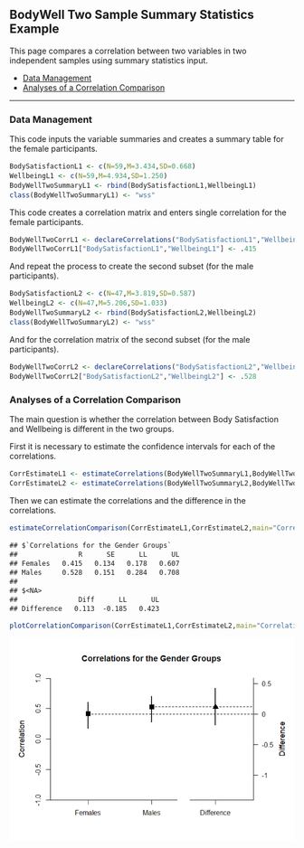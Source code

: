 
## BodyWell Two Sample Summary Statistics Example

This page compares a correlation between two variables in two
independent samples using summary statistics input.

- [Data Management](#data-management)
- [Analyses of a Correlation
  Comparison](#analyses-of-a-correlation-comparison)

------------------------------------------------------------------------

### Data Management

This code inputs the variable summaries and creates a summary table for
the female participants.

``` r
BodySatisfactionL1 <- c(N=59,M=3.434,SD=0.668)
WellbeingL1 <- c(N=59,M=4.934,SD=1.250)
BodyWellTwoSummaryL1 <- rbind(BodySatisfactionL1,WellbeingL1)
class(BodyWellTwoSummaryL1) <- "wss"
```

This code creates a correlation matrix and enters single correlation for
the female participants.

``` r
BodyWellTwoCorrL1 <- declareCorrelations("BodySatisfactionL1","WellbeingL1")
BodyWellTwoCorrL1["BodySatisfactionL1","WellbeingL1"] <- .415
```

And repeat the process to create the second subset (for the male
participants).

``` r
BodySatisfactionL2 <- c(N=47,M=3.819,SD=0.587)
WellbeingL2 <- c(N=47,M=5.206,SD=1.033)
BodyWellTwoSummaryL2 <- rbind(BodySatisfactionL2,WellbeingL2)
class(BodyWellTwoSummaryL2) <- "wss"
```

And for the correlation matrix of the second subset (for the male
participants).

``` r
BodyWellTwoCorrL2 <- declareCorrelations("BodySatisfactionL2","WellbeingL2")
BodyWellTwoCorrL2["BodySatisfactionL2","WellbeingL2"] <- .528
```

### Analyses of a Correlation Comparison

The main question is whether the correlation between Body Satisfaction
and Wellbeing is different in the two groups.

First it is necessary to estimate the confidence intervals for each of
the correlations.

``` r
CorrEstimateL1 <- estimateCorrelations(BodyWellTwoSummaryL1,BodyWellTwoCorrL1)
CorrEstimateL2 <- estimateCorrelations(BodyWellTwoSummaryL2,BodyWellTwoCorrL2)
```

Then we can estimate the correlations and the difference in the
correlations.

``` r
estimateCorrelationComparison(CorrEstimateL1,CorrEstimateL2,main="Correlations for the Gender Groups",labels=c("Females","Males"))
```

    ## $`Correlations for the Gender Groups`
    ##               R      SE      LL      UL
    ## Females   0.415   0.134   0.178   0.607
    ## Males     0.528   0.151   0.284   0.708
    ## 
    ## $<NA>
    ##               Diff      LL      UL
    ## Difference   0.113  -0.185   0.423

``` r
plotCorrelationComparison(CorrEstimateL1,CorrEstimateL2,main="Correlations for the Gender Groups",labels=c("Females","Males"),ylim=c(-1,1),values=FALSE)
```

![](figures/BodyWellTwo-Summary-Comparison-1.png)<!-- -->
